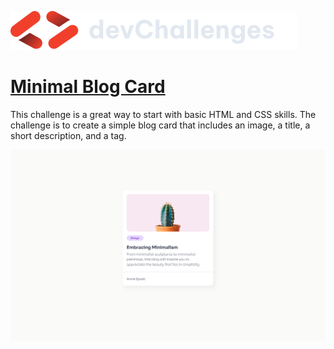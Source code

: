 <a href="https://devchallenges.io/" target="_blank"><img src="./images/logo.svg" alt="logo" /></a>

<h1><a href="https://devchallenges.io/solution/5145" target="_blank">Minimal Blog Card</a></h1>

<p>This challenge is a great way to start with basic HTML and CSS skills. The challenge is to create a simple blog card that includes an image, a title, a short description, and a tag.</p>

<img src="./design/desktop.png" alt="result in desktop">
